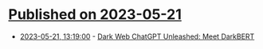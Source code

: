 # [Published on 2023-05-21](index.md)

* [2023-05-21, 13:19:00](https://soylentnews.org/article.pl?sid=23/05/20/1451235&from=rss) - [Dark Web ChatGPT Unleashed: Meet DarkBERT](https://soylentnews.org/article.pl?sid=23/05/20/1451235&from=rss)
